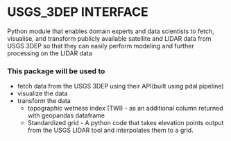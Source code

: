 # USGS_3DEP INTERFACE
Python module that enables domain experts and data scientists  to fetch, 
visualise, and transform publicly available satellite and LIDAR data from USGS 3DEP so 
that they can easily perform modeling and further processing on the LIDAR data 

### This package will be used to
- fetch data from the USGS 3DEP using their API(built using pdal pipeline)
- visualize the data
- transform the data
     - topographic wetness index (TWI) - as an additional column returned with geopandas dataframe
     - Standardized grid - A python code that takes elevation points output from the USGS LIDAR tool and   interpolates them to a grid.